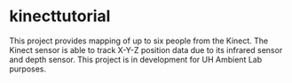 # kinecttutorial
This project provides mapping of up to six people from the Kinect. The Kinect sensor is able to track X-Y-Z position data due to its infrared sensor and depth sensor. This project is in development for UH Ambient Lab purposes.

